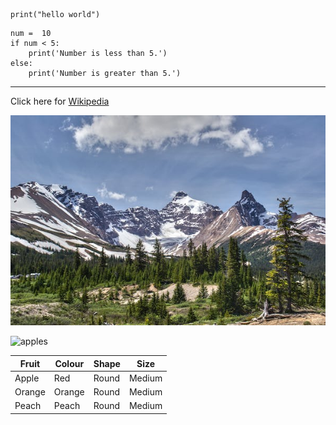 ```
print("hello world")
```

```
num =  10
if num < 5:
    print('Number is less than 5.')
else:
    print('Number is greater than 5.')
```

---

Click here for [Wikipedia](https://en.wikipedia.org/wiki/Main_Page)

![Rockies](Rocky-mountain.png)

![apples](https://www.google.com/url?sa=i&url=https%3A%2F%2Fwww.applesfromny.com%2Fvarieties%2F&psig=AOvVaw3gohxE7DDw2J0vWJybTwMA&ust=1664066493580000&source=images&cd=vfe&ved=0CAwQjRxqFwoTCOjUlfSYrPoCFQAAAAAdAAAAABAD)

| Fruit | Colour | Shape | Size |
| ----- | ------ | ----- | ---- |
| Apple | Red    | Round |Medium|
| Orange| Orange | Round |Medium|
| Peach | Peach  | Round |Medium|